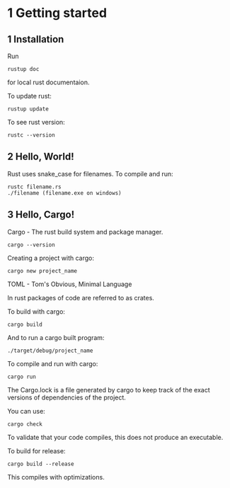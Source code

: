 # 1 Getting started

## 1 Installation
Run

    rustup doc

for local rust documentaion.

To update rust:

    rustup update

To see rust version:

    rustc --version


## 2 Hello, World!
Rust uses snake_case for filenames.
To compile and run:

    rustc filename.rs
    ./filename (filename.exe on windows)

## 3 Hello, Cargo!
Cargo - The rust build system and package manager.

    cargo --version

Creating a project with cargo:

    cargo new project_name

TOML - Tom's Obvious, Minimal Language

In rust packages of code are referred to as crates.

To build with cargo:

    cargo build

And to run a cargo built program:

    ./target/debug/project_name

To compile and run with cargo:

    cargo run

The Cargo.lock is a file generated by cargo to keep track of the exact versions of dependencies of the project.

You can use:

    cargo check

To validate that your code compiles, this does not produce an executable.

To build for release:

    cargo build --release

This compiles with optimizations.
